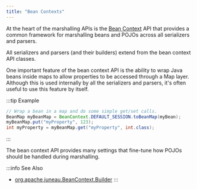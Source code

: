 ```yaml
---
title: "Bean Contexts"
---
```


At the heart of the marshalling APIs is the [Bean Context](../apidocs/org/apache/juneau/BeanContext.html) API that provides a common
framework for marshalling beans and POJOs across all serializers and parsers.

All serializers and parsers (and their builders) extend from the bean context API classes.

One important feature of the bean context API is the ability to wrap Java beans inside maps to allow
properties to be accessed through a Map layer.  Although this is used internally by all the serializers and parsers,
it's often useful to use this feature by itself.

:::tip Example

```java
// Wrap a bean in a map and do some simple get/set calls.
BeanMap myBeanMap = BeanContext.DEFAULT_SESSION.toBeanMap(myBean);
myBeanMap.put("myProperty", 123);
int myProperty = myBeanMap.get("myProperty", int.class);
```

:::

The bean context API provides many settings that fine-tune how POJOs should be handled during marshalling.

:::info See Also
- [org.apache.juneau.BeanContext.Builder](../apidocs/org/apache/juneau/BeanContext/Builder.html)
:::
